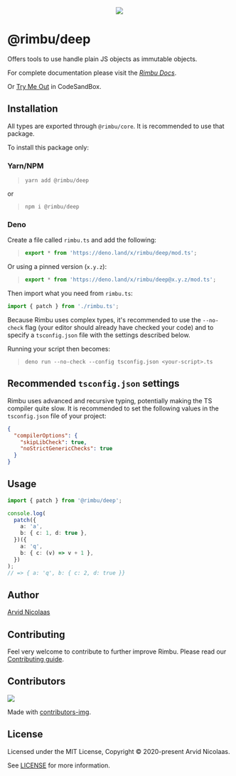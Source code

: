 <p align="center">
    <img src="https://github.com/rimbu-org/rimbu/raw/main/assets/rimbu_logo.svg" />
</p>

# @rimbu/deep

Offers tools to use handle plain JS objects as immutable objects.

For complete documentation please visit the _[Rimbu Docs](http://rimbu.org)_.

Or [Try Me Out](https://codesandbox.io/s/rimbu-sandbox-d4tbk?previewwindow=console&view=split&editorsize=65&moduleview=1&module=/src/index.ts) in CodeSandBox.

## Installation

All types are exported through `@rimbu/core`. It is recommended to use that package.

To install this package only:

### Yarn/NPM

> `yarn add @rimbu/deep`

or

> `npm i @rimbu/deep`

### Deno

Create a file called `rimbu.ts` and add the following:

> ```ts
> export * from 'https://deno.land/x/rimbu/deep/mod.ts';
> ```

Or using a pinned version (`x.y.z`):

> ```ts
> export * from 'https://deno.land/x/rimbu/deep@x.y.z/mod.ts';
> ```

Then import what you need from `rimbu.ts`:

```ts
import { patch } from './rimbu.ts';
```

Because Rimbu uses complex types, it's recommended to use the `--no-check` flag (your editor should already have checked your code) and to specify a `tsconfig.json` file with the settings described below.

Running your script then becomes:

> `deno run --no-check --config tsconfig.json <your-script>.ts`

## Recommended `tsconfig.json` settings

Rimbu uses advanced and recursive typing, potentially making the TS compiler quite slow. It is recommended to set the following values in the `tsconfig.json` file of your project:

```json
{
  "compilerOptions": {
    "skipLibCheck": true,
    "noStrictGenericChecks": true
  }
}
```

## Usage

```ts
import { patch } from '@rimbu/deep';

console.log(
  patch({
    a: 'a',
    b: { c: 1, d: true },
  })({
    a: 'q',
    b: { c: (v) => v + 1 },
  })
);
// => { a: 'q', b: { c: 2, d: true }}
```

## Author

[Arvid Nicolaas](https://github.com/vitoke)

## Contributing

Feel very welcome to contribute to further improve Rimbu. Please read our [Contributing guide](../../CONTRIBUTING.md).

## Contributors

<img src = "https://contrib.rocks/image?repo=vitoke/iternal"/>

Made with [contributors-img](https://contrib.rocks).

## License

Licensed under the MIT License, Copyright © 2020-present Arvid Nicolaas.

See [LICENSE](./LICENSE) for more information.
